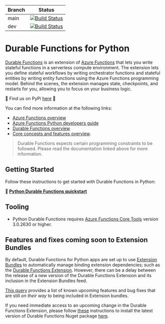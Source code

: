 |Branch|Status|
|---|---|
|main|[![Build Status](https://azfunc.visualstudio.com/Azure%20Functions/_apis/build/status/Azure.azure-functions-durable-python?branchName=main)](https://azfunc.visualstudio.com/Azure%20Functions/_build/latest?definitionId=58&branchName=main)|
|dev|[![Build Status](https://azfunc.visualstudio.com/Azure%20Functions/_apis/build/status/Azure.azure-functions-durable-python?branchName=dev)](https://azfunc.visualstudio.com/Azure%20Functions/_build/latest?definitionId=58&branchName=dev)|

# Durable Functions for Python

 [Durable Functions](https://docs.microsoft.com/en-us/azure/azure-functions/durable/durable-functions-overview) is an extension of [Azure Functions](https://docs.microsoft.com/en-us/azure/azure-functions/functions-overview) that lets you write stateful functions in a serverless compute environment. The extension lets you define stateful workflows by writing orchestrator functions and stateful entities by writing entity functions using the Azure Functions programming model. Behind the scenes, the extension manages state, checkpoints, and restarts for you, allowing you to focus on your business logic.

 🐍  Find us on PyPi [here](https://pypi.org/project/azure-functions-durable/) 🐍   


You can find more information at the following links:

* [Azure Functions overview](https://docs.microsoft.com/en-us/azure/azure-functions/functions-overview)
* [Azure Functions Python developers guide](https://docs.microsoft.com/en-us/azure/azure-functions/functions-reference-python)
* [Durable Functions overview](https://docs.microsoft.com/en-us/azure/azure-functions/durable/durable-functions-overview?tabs=python)
* [Core concepts and features overview](https://docs.microsoft.com/en-us/azure/azure-functions/durable/durable-functions-types-features-overview).

> Durable Functions expects certain programming constraints to be followed. Please read the documentation linked above for more information.

## Getting Started

Follow these instructions to get started with Durable Functions in Python:

**🚀 [Python Durable Functions quickstart](https://docs.microsoft.com/azure/azure-functions/durable/quickstart-python-vscode)**

## Tooling

* Python Durable Functions requires [Azure Functions Core Tools](https://docs.microsoft.com/en-us/azure/azure-functions/functions-run-local) version 3.0.2630 or higher.

## Features and fixes coming soon to Extension Bundles

By default, Durable Functions for Python apps are set up to use [Extension Bundles](https://docs.microsoft.com/en-us/azure/azure-functions/functions-bindings-register#extension-bundles) to automatically manage binding extension dependencies; such as the [Durable Functions Extension](https://github.com/Azure/azure-functions-durable-extension). However, there can be a delay between the release of a new version of the Durable Functions Extension and its inclusion in the Extension Bundles feed.

[This query](https://github.com/Azure/azure-functions-durable-extension/issues?q=label%3A%22not+in+bundles+yet%22) provides a list of known upcoming features and bug fixes that are still _on their way_ to being included in Extension bundles.

If you need immediate access to an upcoming change in the Durable Functions Extension, please follow [these](https://docs.microsoft.com/en-us/azure/azure-functions/functions-bindings-register#explicitly-install-extensions) instructions to install the latest version of Durable Functions Nuget package [here](https://www.nuget.org/packages/Microsoft.Azure.WebJobs.Extensions.DurableTask).
